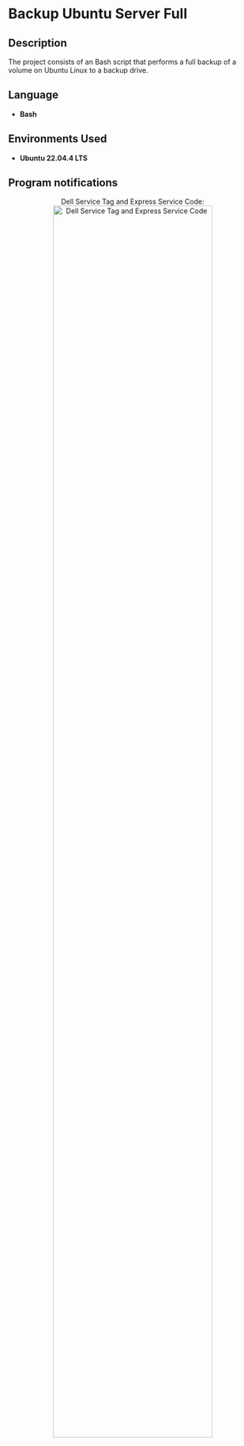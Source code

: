 <h1>Backup Ubuntu Server Full</h1>


<h2>Description</h2>
The project consists of an Bash script that performs a full backup of a volume on Ubuntu Linux to a backup drive.<br/>

<h2>Language</h2>

- <b>Bash</b>

<h2>Environments Used </h2>

- <b>Ubuntu 22.04.4 LTS</b>

<h2>Program notifications</h2>

<p align="center">
Dell Service Tag and Express Service Code: <br/>
<img src="https://i.imgur.com/xsfMD1q.png" height="80%" width="80%" alt="Dell Service Tag and Express Service Code"/>
<br />
<br />
</p>

<!--
 ```diff
- text in red
+ text in green
! text in orange
# text in gray
@@ text in purple (and bold)@@
```
--!>
